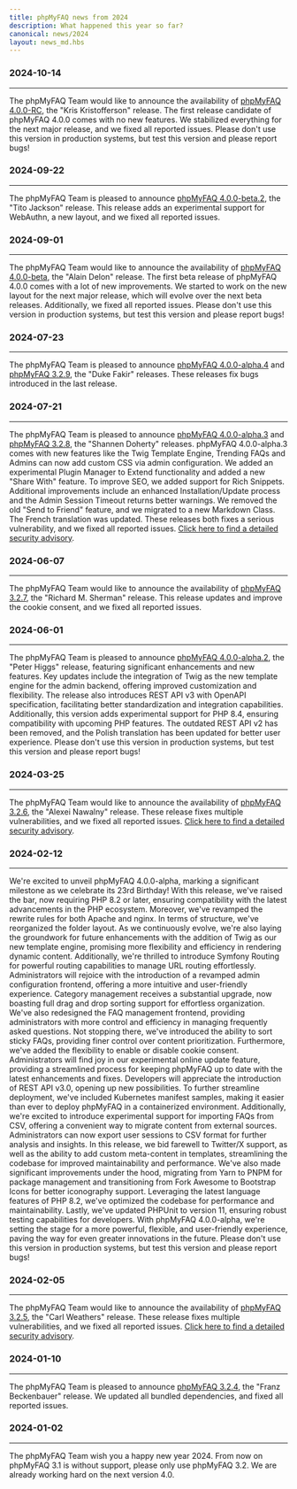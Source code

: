 ```yaml
---
title: phpMyFAQ news from 2024
description: What happened this year so far?
canonical: news/2024
layout: news_md.hbs
---
```


### 2024-10-14
* * *
The phpMyFAQ Team would like to announce the availability of [phpMyFAQ 4.0.0-RC](/download),
the "Kris Kristofferson" release.
The first release candidate of phpMyFAQ 4.0.0 comes with no new features.
We stabilized everything for the next major release, and we fixed all reported issues.
Please don't use this version in production systems, but test this version and please report bugs!

### 2024-09-22
* * *
The phpMyFAQ Team is pleased to announce [phpMyFAQ 4.0.0-beta.2](/download), the "Tito Jackson" release.
This release adds an experimental support for WebAuthn, a new layout, and we fixed all reported issues.

### 2024-09-01
* * *
The phpMyFAQ Team would like to announce the availability of [phpMyFAQ 4.0.0-beta](/download),
the "Alain Delon" release.
The first beta release of phpMyFAQ 4.0.0 comes with a lot of new improvements.
We started to work on the new layout for the next major release, which will evolve over the next beta releases.
Additionally, we fixed all reported issues.
Please don't use this version in production systems, but test this version and please report bugs!

### 2024-07-23
* * *
The phpMyFAQ Team is pleased to announce [phpMyFAQ 4.0.0-alpha.4](/download) and [phpMyFAQ 3.2.9](/download),
the "Duke Fakir" releases.
These releases fix bugs introduced in the last release.

### 2024-07-21
* * *
The phpMyFAQ Team is pleased to announce [phpMyFAQ 4.0.0-alpha.3](/download) and [phpMyFAQ 3.2.8](/download), 
the "Shannen Doherty" releases.
phpMyFAQ 4.0.0-alpha.3 comes with new features like the Twig Template Engine, Trending FAQs and Admins can now add 
custom CSS via admin configuration. We added an experimental Plugin Manager to Extend functionality and added a new 
"Share With" feature. To improve SEO, we added support for Rich Snippets. Additional improvements include an enhanced 
Installation/Update process and the Admin Session Timeout returns better warnings. We removed the old "Send to Friend" 
feature, and we migrated to a new Markdown Class. The French translation was updated. These releases both fixes a 
serious vulnerability, and we fixed all reported issues.
[Click here to find a detailed security advisory](/security/advisory-2024-07-21).

### 2024-06-07
* * *
The phpMyFAQ Team would like to announce the availability of [phpMyFAQ 3.2.7](/download),
the "Richard M. Sherman" release.
This release updates and improve the cookie consent, and we fixed all reported issues.

### 2024-06-01
* * *
The phpMyFAQ Team is pleased to announce [phpMyFAQ 4.0.0-alpha.2](/download), the "Peter Higgs" release, featuring 
significant enhancements and new features. Key updates include the integration of Twig as the new template engine for 
the admin backend, offering improved customization and flexibility. The release also introduces REST API v3 with OpenAPI 
specification, facilitating better standardization and integration capabilities. Additionally, this version adds 
experimental support for PHP 8.4, ensuring compatibility with upcoming PHP features. The outdated REST API v2 has been 
removed, and the Polish translation has been updated for better user experience. Please don't use this version in 
production systems, but test this version and please report bugs!

### 2024-03-25
* * *
The phpMyFAQ Team would like to announce the availability of [phpMyFAQ 3.2.6](/download),
the "Alexei Nawalny" release.
These release fixes multiple vulnerabilities, and we fixed all reported issues.
[Click here to find a detailed security advisory](/security/advisory-2024-03-25).

### 2024-02-12
* * *
We're excited to unveil phpMyFAQ 4.0.0-alpha, marking a significant milestone as we celebrate its 23rd Birthday!
With this release, we've raised the bar, now requiring PHP 8.2 or later, ensuring compatibility with the latest 
advancements in the PHP ecosystem. Moreover, we've revamped the rewrite rules for both Apache and nginx.
In terms of structure, we've reorganized the folder layout. As we continuously evolve, we're also laying the groundwork 
for future enhancements with the addition of Twig as our new template engine, promising more flexibility and efficiency 
in rendering dynamic content. Additionally, we're thrilled to introduce Symfony Routing for powerful routing 
capabilities to manage URL routing effortlessly.
Administrators will rejoice with the introduction of a revamped admin configuration frontend, offering a more intuitive 
and user-friendly experience. Category management receives a substantial upgrade, now boasting full drag and drop 
sorting support for effortless organization. We've also redesigned the FAQ management frontend, providing administrators 
with more control and efficiency in managing frequently asked questions. Not stopping there, we've introduced the 
ability to sort sticky FAQs, providing finer control over content prioritization. Furthermore, we've added the 
flexibility to enable or disable cookie consent. Administrators will find joy in our experimental online update feature,
providing a streamlined process for keeping phpMyFAQ up to date with the latest enhancements and fixes.
Developers will appreciate the introduction of REST API v3.0, opening up new possibilities. To further streamline 
deployment, we've included Kubernetes manifest samples, making it easier than ever to deploy phpMyFAQ in a 
containerized environment. Additionally, we're excited to introduce experimental support for importing FAQs from CSV,
offering a convenient way to migrate content from external sources. Administrators can now export user sessions to CSV 
format for further analysis and insights. In this release, we bid farewell to Twitter/X support, as well as the ability 
to add custom meta-content in templates, streamlining the codebase for improved maintainability and performance.
We've also made significant improvements under the hood, migrating from Yarn to PNPM for package management
and transitioning from Fork Awesome to Bootstrap Icons for better iconography support. Leveraging the latest language 
features of PHP 8.2, we've optimized the codebase for performance and maintainability. Lastly, we've updated PHPUnit to 
version 11, ensuring robust testing capabilities for developers. With phpMyFAQ 4.0.0-alpha, we're setting the stage for 
a more powerful, flexible, and user-friendly experience, paving the way for even greater innovations in the future.
Please don't use this version in production systems, but test this version and please report bugs!

### 2024-02-05
* * *
The phpMyFAQ Team would like to announce the availability of [phpMyFAQ 3.2.5](/download),
the "Carl Weathers" release.
These release fixes multiple vulnerabilities, and we fixed all reported issues.
[Click here to find a detailed security advisory](/security/advisory-2024-02-05).

### 2024-01-10
* * *
The phpMyFAQ Team is pleased to announce [phpMyFAQ 3.2.4](/download), the "Franz Beckenbauer" release.
We updated all bundled dependencies, and fixed all reported issues.

### 2024-01-02
* * *
The phpMyFAQ Team wish you a happy new year 2024. From now on phpMyFAQ 3.1 is without support,
please only use phpMyFAQ 3.2.
We are already working hard on the next version 4.0.